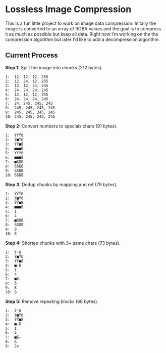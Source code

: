 # Lossless Image Compression

This is a fun little project to work on image data compression. Initally the image is converted to an array of RGBA values and the goal is to compress it as much as possible but keep all data. Right now I'm working on the the compression algorithm but later I'd like to add a decompression algorithm.  

## Current Process

**Step 1:** Split the image into chunks (212 bytes).

```
1:  12, 12, 12, 255
2:  12, 24, 12, 255
3:  12, 12, 24, 245
4:  24, 24, 24, 245
5:  12, 12, 12, 255
6:  24, 24, 24, 245
7:  24, 245, 245, 245
8:  245, 245, 245, 245
9:  245, 245, 245, 245
10: 245, 245, 245, 245
```

**Step 2:** Convert numbers to specials chars (91 bytes).

```
1:  ŸŸŸδ
2:  Ÿ■Ÿδ
3:  ŸŸ■ß
4:  ■■■ß
5:  ŸŸŸδ
6:  ■■■ß
7:  ■ßßß
8:  ßßßß
9:  ßßßß
10: ßßßß
```

**Step 3:** Dedup chunks by mapping and ref (79 bytes).

```
1:  ŸŸŸδ
2:  Ÿ■Ÿδ
3:  ŸŸ■ß
4:  ■■■ß
5:  1
6:  4
7:  ■ßßß
8:  ßßßß
9:  8
10: 8
```

**Step 4:** Shorten chunks with 3+ same chars (73 bytes).

```
1:  Ÿ-δ
2:  Ÿ■Ÿδ
3:  ŸŸ■ß
4:  ■-ß
5:  1
6:  4
7:  ■ß-
8:  ß
9:  8
10: 8
```

**Step 5:** Remove repeating blocks (68 bytes).

```
1:  Ÿ-δ
2:  Ÿ■Ÿδ
3:  ŸŸ■ß
4:  ■-ß
5:  1
6:  4
7:  ■ß-
8:  ß
9:  2x
```